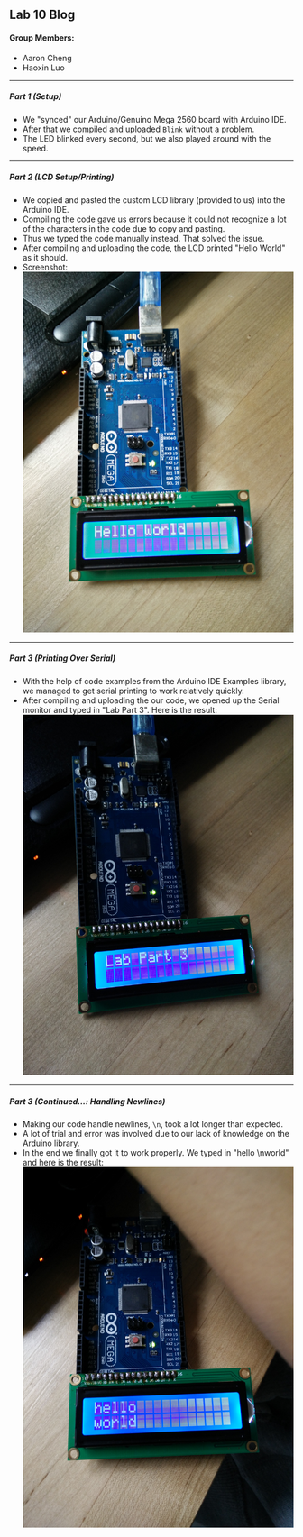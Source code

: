 ## Lab 10 Blog

#### Group Members: 
  * Aaron Cheng
  * Haoxin Luo

---------------------------------------

##### Part 1 (Setup)
* We "synced" our Arduino/Genuino Mega 2560 board with Arduino IDE.
* After that we compiled and uploaded `Blink` without a problem.
* The LED blinked every second, but we also played around with the speed.

---------------------------------------

##### Part 2 (LCD Setup/Printing)
* We copied and pasted the custom LCD library (provided to us) into the Arduino IDE.
* Compiling the code gave us errors because it could not recognize a lot of the characters in the code due to copy and pasting.
* Thus we typed the code manually instead. That solved the issue.
* After compiling and uploading the code, the LCD printed "Hello World" as it should.
* Screenshot:
 ![](https://raw.githubusercontent.com/aaroncaic/CSCI2961-Blog/master/Lab%20Screenshots/Lab10_1.jpg)

---------------------------------------

##### Part 3 (Printing Over Serial)
* With the help of code examples from the Arduino IDE Examples library, we managed to get serial printing to work relatively quickly.
* After compiling and uploading the our code, we opened up the Serial monitor and typed in "Lab Part 3". Here is the result:
 ![](https://raw.githubusercontent.com/aaroncaic/CSCI2961-Blog/master/Lab%20Screenshots/Lab10_2.jpg)

---------------------------------------

##### Part 3 (Continued...: Handling Newlines)
* Making our code handle newlines, `\n`, took a lot longer than expected.
* A lot of trial and error was involved due to our lack of knowledge on the Arduino library.
* In the end we finally got it to work properly. We typed in "hello \nworld" and here is the result:
 ![](https://raw.githubusercontent.com/aaroncaic/CSCI2961-Blog/master/Lab%20Screenshots/Lab10_3.jpg)
